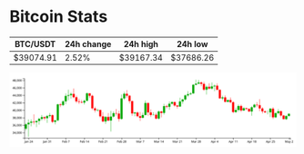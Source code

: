 # Bitcoin Stats

BTC/USDT|24h change|24h high|24h low|
|---|---|---|---|
|$39074.91|2.52%|$39167.34|$37686.26|

<img src="./chart.svg">
